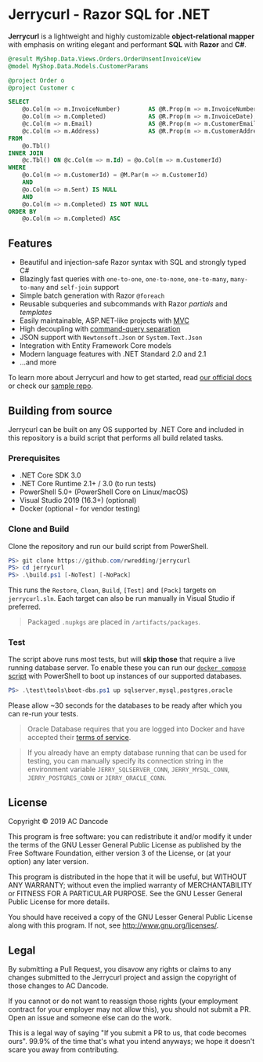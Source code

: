 # Jerrycurl - Razor SQL for .NET
**Jerrycurl** is a lightweight and highly customizable **object-relational mapper** with emphasis on writing elegant and performant **SQL** with **Razor** and **C#**.

```sql
@result MyShop.Data.Views.Orders.OrderUnsentInvoiceView
@model MyShop.Data.Models.CustomerParams

@project Order o
@project Customer c

SELECT
    @o.Col(m => m.InvoiceNumber)        AS @R.Prop(m => m.InvoiceNumber),
    @o.Col(m => m.Completed)            AS @R.Prop(m => m.InvoiceDate),
    @c.Col(m => m.Email)                AS @R.Prop(m => m.CustomerEmail),
    @c.Col(m => m.Address)              AS @R.Prop(m => m.CustomerAddress)
FROM
    @o.Tbl()
INNER JOIN
    @c.Tbl() ON @c.Col(m => m.Id) = @o.Col(m => m.CustomerId)
WHERE
    @o.Col(m => m.CustomerId) = @M.Par(m => m.CustomerId)
    AND
    @o.Col(m => m.Sent) IS NULL
    AND
    @o.Col(m => m.Completed) IS NOT NULL
ORDER BY
    @o.Col(m => m.Completed) ASC
```

## Features
* Beautiful and injection-safe Razor syntax with SQL and strongly typed C#
* Blazingly fast queries with `one-to-one`, `one-to-none`, `one-to-many`, `many-to-many` and `self-join` support
* Simple batch generation with Razor `@foreach`
* Reusable subqueries and subcommands with Razor *partials* and *templates*
* Easily maintainable, ASP.NET-like projects with [MVC](https://en.wikipedia.org/wiki/Model%E2%80%93view%E2%80%93controller)
* High decoupling with [command-query separation](https://en.wikipedia.org/wiki/Command%E2%80%93query_separation)
* JSON support with `Newtonsoft.Json` or `System.Text.Json`
* Integration with Entity Framework Core models
* Modern language features with .NET Standard 2.0 and 2.1
* ...and more

To learn more about Jerrycurl and how to get started, read [our official docs](https://jerrycurl.net/docs) or check our [sample repo](https://github.com/rwredding/jerrycurl-sample).

## Building from source
Jerrycurl can be built on any OS supported by .NET Core and included in this repository is a build script that performs all build related tasks.

### Prerequisites
* .NET Core SDK 3.0
* .NET Core Runtime 2.1+ / 3.0 (to run tests)
* PowerShell 5.0+ (PowerShell Core on Linux/macOS) 
* Visual Studio 2019 (16.3+) (optional)
* Docker (optional - for vendor testing)

### Clone and Build
Clone the repository and run our build script from PowerShell.
```powershell
PS> git clone https://github.com/rwredding/jerrycurl
PS> cd jerrycurl
PS> .\build.ps1 [-NoTest] [-NoPack]
```
This runs the `Restore`, `Clean`, `Build`, `[Test]` and `[Pack]` targets on `jerrycurl.sln`. Each target can also be run manually in Visual Studio if preferred.

> Packaged `.nupkgs` are placed in `/artifacts/packages`.

### Test
The script above runs most tests, but will **skip those** that require a live running database server. To enable these you can run our [`docker compose` script](test/tools/boot-dbs.ps1) with PowerShell to boot up instances of our supported databases.

```powershell
PS> .\test\tools\boot-dbs.ps1 up sqlserver,mysql,postgres,oracle
```
Please allow ~30 seconds for the databases to be ready after which you can re-run your tests.

> Oracle Database requires that you are logged into Docker and have accepted their [terms of service](https://hub.docker.com/_/oracle-database-enterprise-edition).

> If you already have an empty database running that can be used for testing, you can manually specify its connection string in the environment variable `JERRY_SQLSERVER_CONN`, `JERRY_MYSQL_CONN`, `JERRY_POSTGRES_CONN` or `JERRY_ORACLE_CONN`.

## License
Copyright © 2019 AC Dancode

This program is free software: you can redistribute it and/or modify it under the terms of the GNU Lesser General Public License as published by the Free Software Foundation, either version 3 of the License, or (at your option) any later version.

This program is distributed in the hope that it will be useful, but WITHOUT ANY WARRANTY; without even the implied warranty of MERCHANTABILITY or FITNESS FOR A PARTICULAR PURPOSE. See the GNU Lesser General Public License for more details.

You should have received a copy of the GNU Lesser General Public License along with this program. If not, see http://www.gnu.org/licenses/.

## Legal
By submitting a Pull Request, you disavow any rights or claims to any changes
submitted to the Jerrycurl project and assign the copyright of
those changes to AC Dancode.

If you cannot or do not want to reassign those rights (your employment
contract for your employer may not allow this), you should not submit a PR.
Open an issue and someone else can do the work.

This is a legal way of saying "If you submit a PR to us, that code becomes ours".
99.9% of the time that's what you intend anyways; we hope it doesn't scare you
away from contributing.

